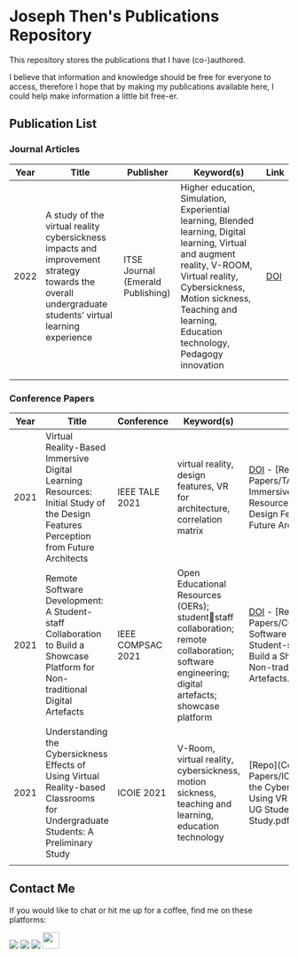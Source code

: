 # Joseph Then's Publications Repository
This repository stores the publications that I have (co-)authored.

I believe that information and knowledge should be free for everyone to access, therefore I hope that by making my publications available here, I could help make information a little bit free-er.

## Publication List
### Journal Articles
| Year | Title | Publisher | Keyword(s) | Link |
|------|-------|-----------|------------|------|
| 2022 | A study of the virtual reality cybersickness impacts and improvement strategy towards the overall undergraduate students’ virtual learning experience | ITSE Journal (Emerald Publishing) | Higher education, Simulation, Experiential learning, Blended learning, Digital learning, Virtual and augment reality, V-ROOM, Virtual reality, Cybersickness, Motion sickness, Teaching and learning, Education technology, Pedagogy innovation | [DOI](https://doi.org/10.1108/ITSE-10-2021-0193) |
|  |  |  |  |  |
|  |  |  |  |  |

### Conference Papers
| Year | Title | Conference | Keyword(s) | Link |
|------|-------|------------|------------|------|
| 2021 | Virtual Reality-Based Immersive Digital Learning Resources: Initial Study of the Design Features Perception from Future Architects | IEEE TALE 2021 | virtual reality, design features, VR for architecture, correlation matrix | [DOI](https://doi.org/10.1109/TALE52509.2021.9678682) - [Repo](Conference Papers/TALE2021_VR-Based Immersive Digital Learning Resources - Initial Study of the Design Features Perception from Future Architects.pdf) |
| 2021 | Remote Software Development: A Student-staff Collaboration to Build a Showcase Platform for Non-traditional Digital Artefacts | IEEE COMPSAC 2021 | Open Educational Resources (OERs); studentstaff collaboration; remote collaboration; software engineering; digital artefacts; showcase platform | [DOI](https://doi.org/10.1109/COMPSAC51774.2021.00154) - [Repo](Conference Papers/COMPSAC2021_Remote Software Development - A Student-staff Collaboration to Build a Showcase Platform for Non-traditional Digital Artefacts.pdf) |
| 2021 | Understanding the Cybersickness Effects of Using Virtual Reality-based Classrooms for Undergraduate Students: A Preliminary Study | ICOIE 2021 | V-Room, virtual reality, cybersickness, motion sickness, teaching and learning, education technology | [Repo](Conference Papers/ICOIE2021_Understanding the Cybersickness Effects of Using VR-based Classrooms for UG Students - A Preliminary Study.pdf) |
|  |  |  |  |  |

## Contact Me
If you would like to chat or hit me up for a coffee, find me on these platforms:

<a href="mailto:josephthenara@outlook.com"><img src="https://img.shields.io/badge/Microsoft_Outlook-0078D4?style=for-the-badge&logo=microsoft-outlook&logoColor=white"></a>
<a href="https://www.linkedin.com/in/josephthenara"><img src="https://img.shields.io/badge/LinkedIn-0077B5?style=for-the-badge&logo=linkedin&logoColor=white"></a>
<a href="https://instagram.com/josephthen3320"><img src="https://img.shields.io/badge/Instagram-E4405F?style=for-the-badge&logo=instagram&logoColor=white"></a>
<a href="https://orcid.org/0000-0002-7584-0245"><img src="https://upload.wikimedia.org/wikipedia/commons/0/06/ORCID_iD.svg" width="30px"></a>
